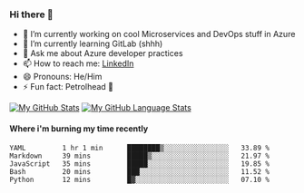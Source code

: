 ### Hi there 👋

- 🔭 I’m currently working on cool Microservices and DevOps stuff in Azure
- 🌱 I’m currently learning GitLab (shhh)
- 💬 Ask me about Azure developer practices
- 📫 How to reach me: [LinkedIn](https://www.linkedin.com/in/gordonbyers/)
- 😄 Pronouns: He/Him 
- ⚡ Fun fact: Petrolhead 🚙

[![My GitHub Stats](https://github-readme-stats.vercel.app/api/?username=gordonby&count_private=true&theme=tokyonight&showicons=true)]()
[![My GitHub Language Stats](https://github-readme-stats.vercel.app/api/top-langs/?username=gordonby&langs_count=5&theme=tokyonight)]()

#### Where i'm burning my time recently
<!--START_SECTION:waka-->
```text
YAML         1 hr 1 min      ████████▒░░░░░░░░░░░░░░░░   33.89 % 
Markdown     39 mins         █████▒░░░░░░░░░░░░░░░░░░░   21.97 % 
JavaScript   35 mins         █████░░░░░░░░░░░░░░░░░░░░   19.85 % 
Bash         20 mins         ███░░░░░░░░░░░░░░░░░░░░░░   11.52 % 
Python       12 mins         █▓░░░░░░░░░░░░░░░░░░░░░░░   07.10 % 
```
<!--END_SECTION:waka-->
